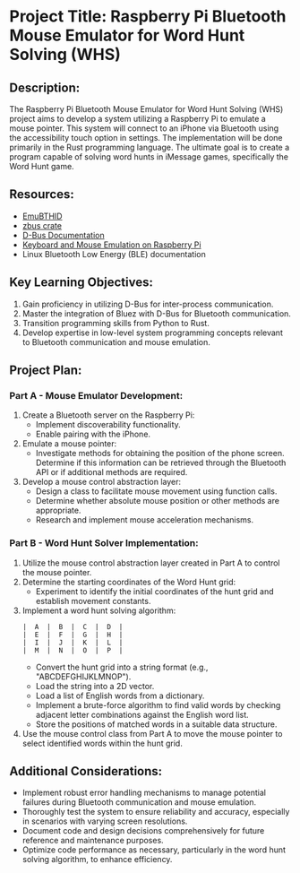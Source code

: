 # Project Title: Raspberry Pi Bluetooth Mouse Emulator for Word Hunt Solving (WHS)

## Description:
The Raspberry Pi Bluetooth Mouse Emulator for Word Hunt Solving (WHS) project aims to develop a system utilizing a Raspberry Pi to emulate a mouse pointer. This system will connect to an iPhone via Bluetooth using the accessibility touch option in settings. The implementation will be done primarily in the Rust programming language. The ultimate goal is to create a program capable of solving word hunts in iMessage games, specifically the Word Hunt game.

## Resources:
- [EmuBTHID](https://github.com/Alkaid-Benetnash/EmuBTHID)
- [zbus crate](https://crates.io/crates/zbus)
- [D-Bus Documentation](https://www.freedesktop.org/wiki/Software/dbus/#index1h1)
- [Keyboard and Mouse Emulation on Raspberry Pi](https://github.com/thanhlev/keyboard_mouse_emulate_on_raspberry)
- Linux Bluetooth Low Energy (BLE) documentation

## Key Learning Objectives:
1. Gain proficiency in utilizing D-Bus for inter-process communication.
2. Master the integration of Bluez with D-Bus for Bluetooth communication.
3. Transition programming skills from Python to Rust.
4. Develop expertise in low-level system programming concepts relevant to Bluetooth communication and mouse emulation.

## Project Plan:

### Part A - Mouse Emulator Development:
1. Create a Bluetooth server on the Raspberry Pi:
    - Implement discoverability functionality.
    - Enable pairing with the iPhone.
2. Emulate a mouse pointer:
    - Investigate methods for obtaining the position of the phone screen. Determine if this information can be retrieved through the Bluetooth API or if additional methods are required.
3. Develop a mouse control abstraction layer:
    - Design a class to facilitate mouse movement using function calls.
    - Determine whether absolute mouse position or other methods are appropriate.
    - Research and implement mouse acceleration mechanisms.

### Part B - Word Hunt Solver Implementation:
1. Utilize the mouse control abstraction layer created in Part A to control the mouse pointer.
2. Determine the starting coordinates of the Word Hunt grid:
    - Experiment to identify the initial coordinates of the hunt grid and establish movement constants.
3. Implement a word hunt solving algorithm:
    ```
    |  A  |  B  |  C  |  D  |
	|  E  |  F  |  G  |  H  |
	|  I  |  J  |  K  |  L  |
	|  M  |  N  |  O  |  P  |
    ```
    - Convert the hunt grid into a string format (e.g., "ABCDEFGHIJKLMNOP").
    - Load the string into a 2D vector.
    - Load a list of English words from a dictionary.
    - Implement a brute-force algorithm to find valid words by checking adjacent letter combinations against the English word list.
    - Store the positions of matched words in a suitable data structure.
4. Use the mouse control class from Part A to move the mouse pointer to select identified words within the hunt grid.

## Additional Considerations:
- Implement robust error handling mechanisms to manage potential failures during Bluetooth communication and mouse emulation.
- Thoroughly test the system to ensure reliability and accuracy, especially in scenarios with varying screen resolutions.
- Document code and design decisions comprehensively for future reference and maintenance purposes.
- Optimize code performance as necessary, particularly in the word hunt solving algorithm, to enhance efficiency.


